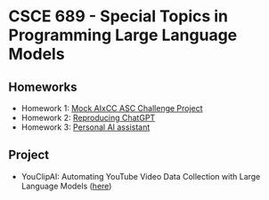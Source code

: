 # CSCE 689 - Special Topics in Programming Large Language Models

## Homeworks
* Homework 1: [Mock AIxCC ASC Challenge Project](./homeworks/hw1)
* Homework 2: [Reproducing ChatGPT](./homeworks/hw2)
* Homework 3: [Personal AI assistant](./homeworks/hw3)

## Project
* YouClipAI: Automating YouTube Video Data Collection with Large Language Models ([here](https://github.com/Morris88826/YouClipAI))

